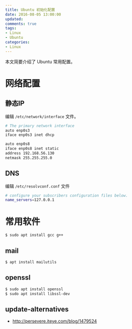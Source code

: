 ```yaml
---
title: Ubuntu 初始化配置
date: 2016-08-05 13:00:00
updated:
comments: true
tags:
- Linux
- Ubuntu
categories:
- Linux
---
```


本文简要介绍了 Ubuntu 常用配置。

<!--more-->

# 网络配置

## 静态IP


编辑 `/etc/network/interface` 文件。

```bash
# The primary network interface
auto enp0s3
iface enp0s3 inet dhcp

auto enp0s8
iface enp0s8 inet static
address 192.168.56.130
netmask 255.255.255.0
```

## DNS

编辑 `/etc/resolvconf.conf` 文件

```bash
# configure your subscribers configuration files below.
name_servers=127.0.0.1
```

# 常用软件

```bash
$ sudo apt install gcc g++
```

## mail

```bash
$ apt install mailutils
```

## openssl

```bash
$ sudo apt install openssl
$ sudo apt install libssl-dev
```

## update-alternatives

* http://persevere.iteye.com/blog/1479524
